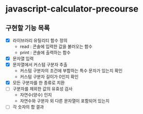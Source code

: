 # javascript-calculator-precourse

## 구현할 기능 목록

- [x] 라이브러리 유틸리티 함수 정의
  - read : 콘솔에 입력한 값을 불러오는 함수
  - print : 콘솔에 출력하는 함수
- [x] 문자열 입력
- [x] 문자열에서 커스텀 구분자 추출
  - 커스텀 구분자의 조건에 부합하는 특수 문자가 있는지 확인
  - 커스텀 구분자 길이가 0인지 확인
- [x] 모든 구분자를 한 종류로 치환
- [ ] 구분자를 제외한 값의 유효성 검사
  - 자연수(양수) 인지
  - 자연수와 구분자 외 다른 문자열이 포함되어 있는지
- [ ] 각 숫자의 합 결과
